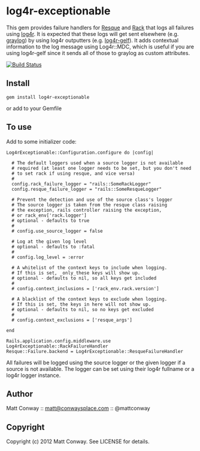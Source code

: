 log4r-exceptionable
===================

This gem provides failure handlers for [Resque][0] and [Rack][1] that logs all failures using [log4r][2].  It is expected that these logs will get sent elsewhere (e.g. [graylog][3]) by using log4r outputters (e.g. [log4r-gelf][4]).  It adds contextual information to the log message using Log4r::MDC, which is useful if you are using log4r-gelf since it sends all of those to graylog as custom attributes. 

[![Build Status](https://secure.travis-ci.org/wr0ngway/log4r-exceptionable.png)](http://travis-ci.org/wr0ngway/log4r-exceptionable)

Install
-------

    gem install log4r-exceptionable
or add to your Gemfile 

To use
------

Add to some initializer code:

    Log4rExceptionable::Configuration.configure do |config|
      
      # The default loggers used when a source logger is not available
      # required (at least one logger needs to be set, but you don't need
      # to set rack if using resque, and vice versa)
      #
      config.rack_failure_logger = "rails::SomeRackLogger"
      config.resque_failure_logger = "rails::SomeResqueLogger"

      # Prevent the detection and use of the source class's logger
      # The source logger is taken from the resque class raising
      # the exception, rails controller raising the exception,
      # or rack_env['rack.logger']
      # optional - defaults to true
      #
      # config.use_source_logger = false
      
      # Log at the given log level
      # optional - defaults to :fatal
      #
      # config.log_level = :error
      
      # A whitelist of the context keys to include when logging.
      # If this is set, _only_these keys will show up.
      # optional - defaults to nil, so all keys get included
      #
      # config.context_inclusions = ['rack_env.rack.version']

      # A blacklist of the context keys to exclude when logging.
      # If this is set, the keys in here will not show up.
      # optional - defaults to nil, so no keys get excluded
      #
      # config.context_exclusions = ['resque_args']
      
    end
  
    Rails.application.config.middleware.use Log4rExceptionable::RackFailureHandler
    Resque::Failure.backend = Log4rExceptionable::ResqueFailureHandler

All failures will be logged using the source logger or the given logger if a source is not available. The logger can be set using their log4r fullname or a log4r logger instance.

Author
------

Matt Conway :: matt@conwaysplace.com :: @mattconway

Copyright
---------

Copyright (c) 2012 Matt Conway. See LICENSE for details.

[0]: http://github.com/defunkt/resque
[1]: http://rack.github.com/
[2]: http://log4r.rubyforge.org/
[3]: http://graylog2.org/
[4]: http://github.com/wr0ngway/log4r-gelf

